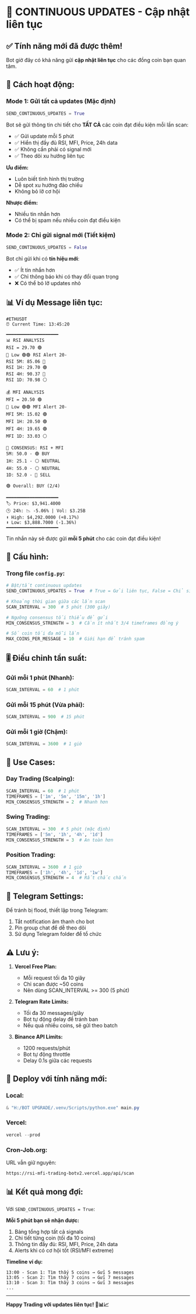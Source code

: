 # 🔄 CONTINUOUS UPDATES - Cập nhật liên tục

## ✅ Tính năng mới đã được thêm!

Bot giờ đây có khả năng gửi **cập nhật liên tục** cho các đồng coin bạn quan tâm.

## 🎯 Cách hoạt động:

### Mode 1: Gửi tất cả updates (Mặc định)
```python
SEND_CONTINUOUS_UPDATES = True
```

Bot sẽ gửi thông tin chi tiết cho **TẤT CẢ** các coin đạt điều kiện mỗi lần scan:
- ✅ Gửi update mỗi 5 phút
- ✅ Hiển thị đầy đủ RSI, MFI, Price, 24h data
- ✅ Không cần phải có signal mới
- ✅ Theo dõi xu hướng liên tục

**Ưu điểm:**
- Luôn biết tình hình thị trường
- Dễ spot xu hướng đảo chiều
- Không bỏ lỡ cơ hội

**Nhược điểm:**
- Nhiều tin nhắn hơn
- Có thể bị spam nếu nhiều coin đạt điều kiện

### Mode 2: Chỉ gửi signal mới (Tiết kiệm)
```python
SEND_CONTINUOUS_UPDATES = False
```

Bot chỉ gửi khi có **tín hiệu mới**:
- ✅ Ít tin nhắn hơn
- ✅ Chỉ thông báo khi có thay đổi quan trọng
- ❌ Có thể bỏ lỡ updates nhỏ

## 📊 Ví dụ Message liên tục:

```
#ETHUSDT
⏰ Current Time: 13:45:20

━━━━━━━━━━━━━━━━━━━━
📊 RSI ANALYSIS
RSI = 29.70 🟢
🔔 Low 🟢🟢 RSI Alert 20-
RSI 5M: 85.06 🔴
RSI 1H: 29.70 🟢
RSI 4H: 90.37 🔴
RSI 1D: 70.98 ⚪

💰 MFI ANALYSIS
MFI = 20.50 🟢
🔔 Low 🟢🟢 MFI Alert 20-
MFI 5M: 15.02 🟢
MFI 1H: 20.50 🟢
MFI 4H: 19.65 🟢
MFI 1D: 33.03 ⚪

🎯 CONSENSUS: RSI + MFI
5M: 50.0 - 🟢 BUY
1H: 25.1 - ⚪ NEUTRAL  
4H: 55.0 - ⚪ NEUTRAL
1D: 52.0 - 🔴 SELL

🟢 Overall: BUY (2/4)

━━━━━━━━━━━━━━━━━━━━
🏷️ Price: $3,941.4000
🕒 24h: 📉 -5.06% | Vol: $3.25B
⬆️ High: $4,292.0000 (+8.17%)
⬇️ Low: $3,888.7000 (-1.36%)
━━━━━━━━━━━━━━━━━━━━
```

Tin nhắn này sẽ được gửi **mỗi 5 phút** cho các coin đạt điều kiện!

## 🔧 Cấu hình:

### Trong file `config.py`:

```python
# Bật/tắt continuous updates
SEND_CONTINUOUS_UPDATES = True  # True = Gửi liên tục, False = Chỉ signal mới

# Khoảng thời gian giữa các lần scan
SCAN_INTERVAL = 300  # 5 phút (300 giây)

# Ngưỡng consensus tối thiểu để gửi
MIN_CONSENSUS_STRENGTH = 3  # Cần ít nhất 3/4 timeframes đồng ý

# Số coin tối đa mỗi lần
MAX_COINS_PER_MESSAGE = 10  # Giới hạn để tránh spam
```

## 🎚️ Điều chỉnh tần suất:

### Gửi mỗi 1 phút (Nhanh):
```python
SCAN_INTERVAL = 60  # 1 phút
```

### Gửi mỗi 15 phút (Vừa phải):
```python
SCAN_INTERVAL = 900  # 15 phút
```

### Gửi mỗi 1 giờ (Chậm):
```python
SCAN_INTERVAL = 3600  # 1 giờ
```

## 🎯 Use Cases:

### Day Trading (Scalping):
```python
SCAN_INTERVAL = 60  # 1 phút
TIMEFRAMES = ['1m', '5m', '15m', '1h']
MIN_CONSENSUS_STRENGTH = 2  # Nhanh hơn
```

### Swing Trading:
```python
SCAN_INTERVAL = 300  # 5 phút (mặc định)
TIMEFRAMES = ['5m', '1h', '4h', '1d']
MIN_CONSENSUS_STRENGTH = 3  # An toàn hơn
```

### Position Trading:
```python
SCAN_INTERVAL = 3600  # 1 giờ
TIMEFRAMES = ['1h', '4h', '1d', '1w']
MIN_CONSENSUS_STRENGTH = 4  # Rất chắc chắn
```

## 📱 Telegram Settings:

Để tránh bị flood, thiết lập trong Telegram:
1. Tắt notification âm thanh cho bot
2. Pin group chat để dễ theo dõi
3. Sử dụng Telegram folder để tổ chức

## ⚠️ Lưu ý:

1. **Vercel Free Plan:**
   - Mỗi request tối đa 10 giây
   - Chỉ scan được ~50 coins
   - Nên dùng SCAN_INTERVAL >= 300 (5 phút)

2. **Telegram Rate Limits:**
   - Tối đa 30 messages/giây
   - Bot tự động delay để tránh ban
   - Nếu quá nhiều coins, sẽ gửi theo batch

3. **Binance API Limits:**
   - 1200 requests/phút
   - Bot tự động throttle
   - Delay 0.1s giữa các requests

## 🚀 Deploy với tính năng mới:

### Local:
```powershell
& "H:/BOT UPGRADE/.venv/Scripts/python.exe" main.py
```

### Vercel:
```powershell
vercel --prod
```

### Cron-Job.org:
URL vẫn giữ nguyên:
```
https://rsi-mfi-trading-botv2.vercel.app/api/scan
```

## 📊 Kết quả mong đợi:

Với `SEND_CONTINUOUS_UPDATES = True`:

**Mỗi 5 phút bạn sẽ nhận được:**
1. Bảng tổng hợp tất cả signals
2. Chi tiết từng coin (tối đa 10 coins)
3. Thông tin đầy đủ: RSI, MFI, Price, 24h data
4. Alerts khi có cơ hội tốt (RSI/MFI extreme)

**Timeline ví dụ:**
```
13:00 - Scan 1: Tìm thấy 5 coins → Gửi 5 messages
13:05 - Scan 2: Tìm thấy 7 coins → Gửi 7 messages  
13:10 - Scan 3: Tìm thấy 3 coins → Gửi 3 messages
...
```

---

**Happy Trading với updates liên tục! 🎉📊📈**
